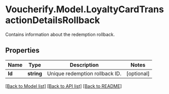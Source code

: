 # Voucherify.Model.LoyaltyCardTransactionDetailsRollback
Contains information about the redemption rollback.

## Properties

Name | Type | Description | Notes
------------ | ------------- | ------------- | -------------
**Id** | **string** | Unique redemption rollback ID. | [optional] 

[[Back to Model list]](../README.md#documentation-for-models) [[Back to API list]](../README.md#documentation-for-api-endpoints) [[Back to README]](../README.md)

